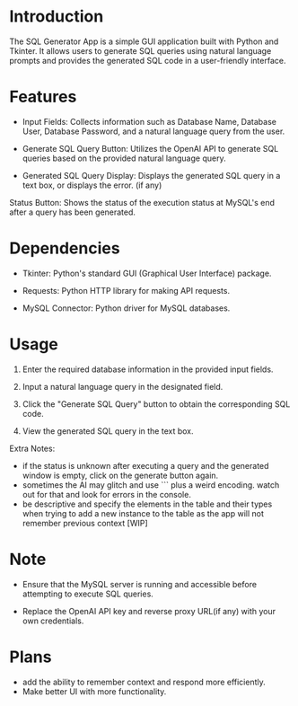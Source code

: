# Introduction
The SQL Generator App is a simple GUI application built with Python and Tkinter. It allows users to generate SQL queries using natural language prompts and provides the generated SQL code in a user-friendly interface.

# Features
- Input Fields: Collects information such as Database Name, Database User, Database Password, and a natural language query from the user.

- Generate SQL Query Button: Utilizes the OpenAI API to generate SQL queries based on the provided natural language query.

- Generated SQL Query Display: Displays the generated SQL query in a text box, or displays the error. (if any)

Status Button: Shows the status of the execution status at MySQL's end after a query has been generated.

# Dependencies
- Tkinter: Python's standard GUI (Graphical User Interface) package.

- Requests: Python HTTP library for making API requests.

- MySQL Connector: Python driver for MySQL databases.


# Usage
1. Enter the required database information in the provided input fields.

2. Input a natural language query in the designated field.

3. Click the "Generate SQL Query" button to obtain the corresponding SQL code.

4. View the generated SQL query in the text box.

Extra Notes:
  - if the status is unknown after executing a query and the generated window is empty, click on the generate button again.
  - sometimes the AI may glitch and use ``` plus a weird encoding. watch out for that and look for errors in the console.
  - be descriptive and specify the elements in the table and their types when trying to add a new instance to the table as the app will not remember previous context [WIP]

# Note
- Ensure that the MySQL server is running and accessible before attempting to execute SQL queries.

- Replace the OpenAI API key and reverse proxy URL(if any) with your own credentials.

# Plans
- add the ability to remember context and respond more efficiently.
- Make better UI with more functionality.
